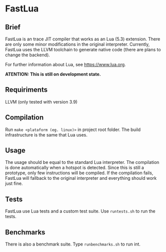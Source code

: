 # FastLua

## Brief

FastLua is an trace JIT compiler that works as an Lua (5.3) extension.
There are only some minor modifications in the original interpreter.
Currently, FastLua uses the LLVM toolchain to generate native code (there are plans to change the backend).

For further information about Lua, see https://www.lua.org.

**ATENTION: This is still on development state.**

## Requiriments

LLVM (only tested with version 3.9)

## Compilation

Run `make <plataform (eg. linux)>` in project root folder.
The build infrastructure is the same that Lua uses.

## Usage

The usage should be equal to the standard Lua interpreter.
The compilation is done automatically when a hotspot is detected.
Since this is still a prototype, only few instructions will be compiled.
If the compilation fails, FastLua will fallback to the original interpreter and everything should work just fine.

## Tests

FastLua use Lua tests and a custom test suite. Use `runtests.sh` to run the tests.

## Benchmarks

There is also a benchmark suite. Type `runbenchmarks.sh` to run int.
